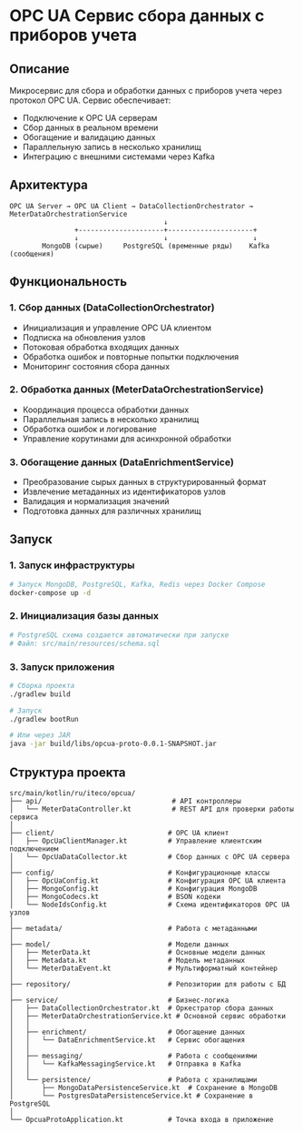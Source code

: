 # OPC UA Сервис сбора данных с приборов учета

## Описание

Микросервис для сбора и обработки данных с приборов учета через протокол OPC UA. Сервис обеспечивает:
- Подключение к OPC UA серверам
- Сбор данных в реальном времени
- Обогащение и валидацию данных
- Параллельную запись в несколько хранилищ
- Интеграцию с внешними системами через Kafka

## Архитектура

```
OPC UA Server → OPC UA Client → DataCollectionOrchestrator → MeterDataOrchestrationService
                                      ↓
                +---------------------+---------------------+
                ↓                     ↓                     ↓
        MongoDB (сырые)     PostgreSQL (временные ряды)    Kafka (сообщения)
```

## Функциональность

### 1. Сбор данных (DataCollectionOrchestrator)
- Инициализация и управление OPC UA клиентом
- Подписка на обновления узлов
- Потоковая обработка входящих данных
- Обработка ошибок и повторные попытки подключения
- Мониторинг состояния сбора данных

### 2. Обработка данных (MeterDataOrchestrationService)
- Координация процесса обработки данных
- Параллельная запись в несколько хранилищ
- Обработка ошибок и логирование
- Управление корутинами для асинхронной обработки

### 3. Обогащение данных (DataEnrichmentService)
- Преобразование сырых данных в структурированный формат
- Извлечение метаданных из идентификаторов узлов
- Валидация и нормализация значений
- Подготовка данных для различных хранилищ

## Запуск

### 1. Запуск инфраструктуры
```bash
# Запуск MongoDB, PostgreSQL, Kafka, Redis через Docker Compose
docker-compose up -d
```

### 2. Инициализация базы данных
```bash
# PostgreSQL схема создается автоматически при запуске
# Файл: src/main/resources/schema.sql
```

### 3. Запуск приложения
```bash
# Сборка проекта
./gradlew build

# Запуск
./gradlew bootRun

# Или через JAR
java -jar build/libs/opcua-proto-0.0.1-SNAPSHOT.jar
```

## Структура проекта

```
src/main/kotlin/ru/iteco/opcua/
├── api/                                # API контроллеры
│   └── MeterDataController.kt          # REST API для проверки работы сервиса
│
├── client/                            # OPC UA клиент
│   ├── OpcUaClientManager.kt          # Управление клиентским подключением
│   └── OpcUaDataCollector.kt          # Сбор данных с OPC UA сервера
│
├── config/                            # Конфигурационные классы
│   ├── OpcUaConfig.kt                 # Конфигурация OPC UA клиента
│   ├── MongoConfig.kt                 # Конфигурация MongoDB
│   ├── MongoCodecs.kt                 # BSON кодеки
│   └── NodeIdsConfig.kt               # Схема идентификаторов OPC UA узлов
│
├── metadata/                          # Работа с метаданными
│
├── model/                             # Модели данных
│   ├── MeterData.kt                   # Основные модели данных
│   ├── Metadata.kt                    # Модель метаданных
│   └── MeterDataEvent.kt              # Мультиформатный контейнер 
│
├── repository/                        # Репозитории для работы с БД
│
├── service/                           # Бизнес-логика
│   ├── DataCollectionOrchestrator.kt  # Оркестратор сбора данных
│   ├── MeterDataOrchestrationService.kt # Основной сервис обработки
│   │
│   ├── enrichment/                    # Обогащение данных
│   │   └── DataEnrichmentService.kt   # Сервис обогащения
│   │
│   ├── messaging/                     # Работа с сообщениями
│   │   └── KafkaMessagingService.kt   # Отправка в Kafka
│   │
│   └── persistence/                   # Работа с хранилищами
│       ├── MongoDataPersistenceService.kt  # Сохранение в MongoDB
│       └── PostgresDataPersistenceService.kt # Сохранение в PostgreSQL
│
└── OpcuaProtoApplication.kt           # Точка входа в приложение

```
